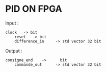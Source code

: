 # PID ON FPGA

Input : 

    clock   -> bit
		reset   -> bit 
		difference_in	  -> std vector 32 bit
		
		
Output : 

    consigne_end    ->		bit
		commande_out	  -> std vector 32 bit
